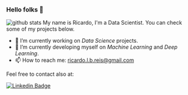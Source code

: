 ### Hello folks 👋

![github stats](https://github-readme-stats.vercel.app/api?username=ricardobreis&show_icons=true)
My name is Ricardo, I'm a Data Scientist. You can check some of my projects below.

<!--
**ricardobreis/ricardobreis** is a ✨ _special_ ✨ repository because its `README.md` (this file) appears on your GitHub profile.
[![Linkedin](https://i.stack.imgur.com/gVE0j.png) LinkedIn](https://www.linkedin.com/in/ricardobreis/)ricardobreis
Here are some ideas to get you started:

- 🔭 I’m currently working on ...
- 🌱 I’m currently learning ...
- 👯 I’m looking to collaborate on ...
- 🤔 I’m looking for help with ...
- 💬 Ask me about ...
- 📫 How to reach me: ...
- 😄 Pronouns: ...
- ⚡ Fun fact: ...
-->

- 🔭 I’m currently working on *Data Science* projects.
- 🌱 I’m currently developing myself on *Machine Learning* and *Deep Learning*.
- 📫 How to reach me: ricardo.l.b.reis@gmail.com

Feel free to contact also at:

[![Linkedin Badge](https://img.shields.io/badge/-LinkedIn-blue?logo=Linkedin&logoColor=white&link=https://www.linkedin.com/in/ricardobreis/)](https://www.linkedin.com/in/ricardobreis/)
